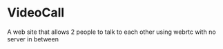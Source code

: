 # VideoCall
A web site that allows 2 people to talk to each other using webrtc with no server in between
